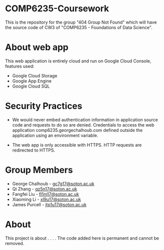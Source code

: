 # COMP6235-Coursework
This is the repository for the group "404 Group Not Found" which will have the source code of CW3 of "COMP6235 - Foundations of Data Science".

# About web app
This web application is entirely cloud and run on Google Cloud Console, features used:
 - Google Cloud Storage
 - Google App Engine
 - Google Cloud SQL
 
# Security Practices
 - We would never embed authentication information in application source code and requests to do so are denied.  Credentials to access the web application comp6235.georgechalhoub.com defined outside the application using an environment variable.
 
 - The web app is only accessible with HTTPS. HTTP requests are redirected to HTTPS.


# Group Members
 - George Chalhoub - gc7g17@soton.ac.uk 
 - Qi Zhang - qz5n17@soton.ac.uk
 - Fangfei Liu - fl1m17@soton.ac.uk
 - Xiaoming Li - xl9u17@soton.ac.uk
 - James Purcell - jtp1u17@soton.ac.uk 
# About
This project is about . . . . The code added here is permanent and cannot be removed. 
